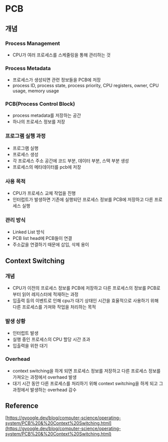 # PCB

## 개념

### Process Management

- CPU가 여러 프로세스를 스케줄링을 통해 관리하는 것

### Process Metadata

- 프로세스가 생성되면 관련 정보들을 PCB에 저장
- process ID, process state, process priority, CPU registers, owner, CPU usage, memory usage

### PCB(Process Control Block)

- process metadata를 저장하는 공간
- 하나의 프로세스 정보를 저장

### 프로그램 실행 과정

- 프로그램 실행
- 프로세스 생성
- 각 프로세스 주소 공간에 코드 부분, 데이터 부분, 스택 부분 생성
- 프로세스의 메타데이터를 pcb에 저장

### 사용 목적

- CPU가 프로세스 교체 작업을 진행
- 인터럽트가 발생하면 기존에 실행되던 프로세스 정보를 PCB에 저장하고 다른 프로세스 실행

### 관리 방식

- Linked List 방식
- PCB list head에 PCB들이 연결
- 주소값을 연결하기 때문에 삽입, 삭제 용이

## Context Switching

### 개념

- CPU가 이전의 프로세스 정보를 PCB에 저장하고 다른 프로세스의 정보를 PCB로부터 읽어 레지스터에 적재하는 과정
- 입출력 등의 이벤트로 인해 cpu가 대기 상태인 시간을 효율적으로 사용하기 위해 다른 프로세스를 가져와 작업을 처리하는 목적

### 발생 상황

- 인터럽트 발생
- 실행 중인 프로세스의 CPU 할당 시간 초과
- 입출력을 위한 대기

### Overhead

- context switching을 하게 되면 프로세스 정보를 저장하고 다른 프로세스 정보를 가져오는 과정에서 overhaed 발생
- 대기 시간 동안 다른 프로세스를 처리하기 위해 context switching을 하게 되고 그 과정에서 발생하는 overhead 감수

## Reference

[https://gyoogle.dev/blog/computer-science/operating-system/PCB%20&%20Context%20Switching.html](https://gyoogle.dev/blog/computer-science/operating-system/PCB%20&%20Context%20Switching.html)